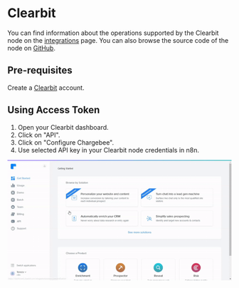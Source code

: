 # Clearbit

You can find information about the operations supported by the Clearbit node on the [integrations](https://n8n.io/integrations/n8n-nodes-base.clearbit) page. You can also browse the source code of the node on [GitHub](https://github.com/n8n-io/n8n/tree/master/packages/nodes-base/nodes/Clearbit).

## Pre-requisites

Create a [Clearbit](https://www.clearbit.com/) account.


## Using Access Token

1. Open your Clearbit dashboard.
2. Click on "API".
3. Click on "Configure Chargebee".
4. Use selected API key in your Clearbit node credentials in n8n.


![Getting Clearbit credentials](./using-access-token.gif)
